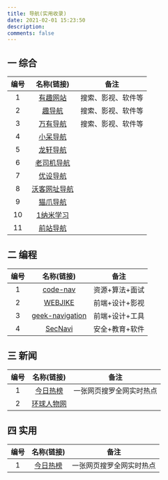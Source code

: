 ```yaml
---
title: 导航(实用收录)
date: 2021-02-01 15:23:50
description: 
comments: false
---
```

## 一 综合

| 编号 |               名称(链接)                |        备注        |
| :--: | :-------------------------------------: | :----------------: |
|  1   |     [有趣网站](https://ifun.cool/)      | 搜索、影视、软件等 |
|  2   |      [趣导航](https://qssily.com/)      | 搜索、影视、软件等 |
|  3   |     [万有导航](http://wanyouw.com/)     | 搜索、影视、软件等 |
|  4   |     [小呆导航](https://webjike.com)     |                    |
|  5   |      [龙轩导航](http://ilxdh.com/)      |                    |
|  6   |  [老司机导航](http://www.giffox.com/)   |                    |
|  7   |   [优设导航](https://hao.uisdc.com/)    |                    |
|  8   | [沃客网址导航](http://www.waysto.work/) |                    |
|  9   |    [猫爪导航](https://www.v2fy.com/)    |                    |
|  10  |     [1纳米学习](http://1nami.com/)      |                    |
|  11  | [前站导航](http://www.frontendjs.com/)  |                    |

## 二 编程

| 编号 |                    名称(链接)                    |      备注      |
| :--: | :----------------------------------------------: | :------------: |
|  1   |       [code-nav](https://www.code-nav.cn/)       | 资源+算法+面试 |
|  2   |          [WEBJIKE](http://webjike.com/)          | 前端+设计+影视 |
|  3   | [geek-navigation](http://navigation.zcbing.cn) | 前端+设计+工具 |
|  4   |   [SecNavi](https://www.coco413.com/navi.html)   | 安全+教育+软件 |



## 三 新闻

| 编号 |              名称(链接)              |           备注           |
| :--: | :----------------------------------: | :----------------------: |
|  1   |  [今日热榜](https://tophub.today/)   | 一张网页搜罗全网实时热点 |
|  2   | [环球人物网](http://www.hqrw.com.cn) |                          |

## 四 实用

| 编号 |            名称(链接)             |           备注           |
| :--: | :-------------------------------: | :----------------------: |
|  1   | [今日热榜](https://tophub.today/) | 一张网页搜罗全网实时热点 |